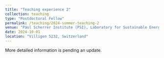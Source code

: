 ```yaml
---
title: "Teaching experience 2"
collection: teaching
type: "Postdoctoral Fellow"
permalink: /teaching/2024-summer-teaching-2
venue: "Paul Scherrer Institute (PSI), Laboratory for Sustainable Energy Carriers and Processes (LEP)"
date: 2024-10-01
location: "Villigen 5232, Switzerland"
---
```

More detailed information is pending an update.
